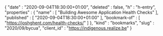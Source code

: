 {
  "date" : "2020-09-04T18:30:00+01:00",
  "deleted" : false,
  "h" : "h-entry",
  "properties" : {
    "name" : [ "Building Awesome Application Health Checks" ],
    "published" : [ "2020-09-04T18:30:00+01:00" ],
    "bookmark-of" : [ "https://joshghent.com/health-checks/" ]
  },
  "kind" : "bookmarks",
  "slug" : "2020/09/bycua",
  "client_id" : "https://indigenous.realize.be"
}
